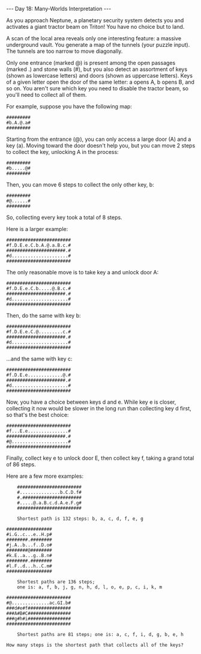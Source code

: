--- Day 18: Many-Worlds Interpretation ---

As you approach Neptune, a planetary security system detects you and activates a giant tractor beam on Triton! You have no choice but to land.

A scan of the local area reveals only one interesting feature: a massive underground vault. You generate a map of the tunnels (your puzzle input). The tunnels are too narrow to move diagonally.

Only one entrance (marked @) is present among the open passages (marked .) and stone walls (#), but you also detect an assortment of keys (shown as lowercase letters) and doors (shown as uppercase letters). Keys of a given letter open the door of the same letter: a opens A, b opens B, and so on. You aren't sure which key you need to disable the tractor beam, so you'll need to collect all of them.

For example, suppose you have the following map:
~~~
#########
#b.A.@.a#
#########
~~~
Starting from the entrance (@), you can only access a large door (A) and a key (a). Moving toward the door doesn't help you, but you can move 2 steps to collect the key, unlocking A in the process:
~~~
#########
#b.....@#
#########
~~~
Then, you can move 6 steps to collect the only other key, b:
~~~
#########
#@......#
#########
~~~
So, collecting every key took a total of 8 steps.

Here is a larger example:
~~~
########################
#f.D.E.e.C.b.A.@.a.B.c.#
######################.#
#d.....................#
########################
~~~
The only reasonable move is to take key a and unlock door A:
~~~
########################
#f.D.E.e.C.b.....@.B.c.#
######################.#
#d.....................#
########################
~~~
Then, do the same with key b:
~~~
########################
#f.D.E.e.C.@.........c.#
######################.#
#d.....................#
########################
~~~
...and the same with key c:
~~~
########################
#f.D.E.e.............@.#
######################.#
#d.....................#
########################
~~~
Now, you have a choice between keys d and e. While key e is closer, collecting it now would be slower in the long run than collecting key d first, so that's the best choice:
~~~
########################
#f...E.e...............#
######################.#
#@.....................#
########################
~~~
Finally, collect key e to unlock door E, then collect key f, taking a grand total of 86 steps.

Here are a few more examples:
~~~
    ########################
    #...............b.C.D.f#
    #.######################
    #.....@.a.B.c.d.A.e.F.g#
    ########################

    Shortest path is 132 steps: b, a, c, d, f, e, g
~~~
    #################
    #i.G..c...e..H.p#
    ########.########
    #j.A..b...f..D.o#
    ########@########
    #k.E..a...g..B.n#
    ########.########
    #l.F..d...h..C.m#
    #################
~~~
    Shortest paths are 136 steps;
    one is: a, f, b, j, g, n, h, d, l, o, e, p, c, i, k, m
~~~
    ########################
    #@..............ac.GI.b#
    ###d#e#f################
    ###A#B#C################
    ###g#h#i################
    ########################
~~~
    Shortest paths are 81 steps; one is: a, c, f, i, d, g, b, e, h

How many steps is the shortest path that collects all of the keys?

